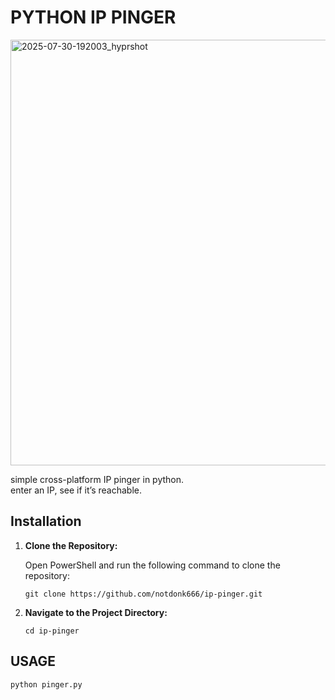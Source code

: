 # PYTHON IP PINGER

<img width="1340" height="681" alt="2025-07-30-192003_hyprshot" src="https://github.com/user-attachments/assets/0b039cd8-a840-4065-a6d4-bb8bd5830df7" />



simple cross-platform IP pinger in python.  
enter an IP, see if it’s reachable.

## Installation

1. **Clone the Repository:**

   Open PowerShell and run the following command to clone the repository:

   ```
   git clone https://github.com/notdonk666/ip-pinger.git
   ```

2. **Navigate to the Project Directory:**

    ```
    cd ip-pinger
    ```

## USAGE
```
python pinger.py
```
